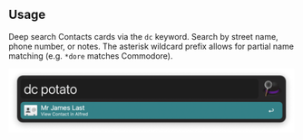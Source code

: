 ## Usage

Deep search Contacts cards via the `dc` keyword. Search by street name, phone number, or notes. The asterisk wildcard prefix allows for partial name matching (e.g. `*dore` matches Commodore).

![Deep Contacts](images/dcpotato.png)
